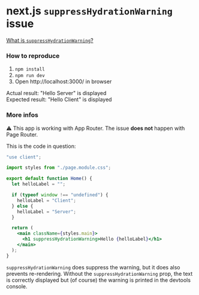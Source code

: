 # next.js `suppressHydrationWarning` issue

[What is `suppressHydrationWarning`?](https://nextjs.org/docs/messages/react-hydration-error#solution-3-using-suppresshydrationwarning)

### How to reproduce

1. `npm install`
2. `npm run dev`
3. Open http://localhost:3000/ in browser

Actual result: "Hello Server" is displayed  
Expected result: "Hello Client" is displayed

### More infos

⚠️ This app is working with App Router. The issue **does not** happen with Page Router.

This is the code in question:

```jsx
"use client";

import styles from "./page.module.css";

export default function Home() {
  let helloLabel = "";

  if (typeof window !== "undefined") {
    helloLabel = "Client";
  } else {
    helloLabel = "Server";
  }

  return (
    <main className={styles.main}>
      <h1 suppressHydrationWarning>Hello {helloLabel}</h1>
    </main>
  );
}
```

`suppressHydrationWarning` does suppress the warning, but it does also prevents re-rendering. Without the `suppressHydrationWarning` prop, the text is correctly displayed but (of course) the warning is printed in the devtools console.
